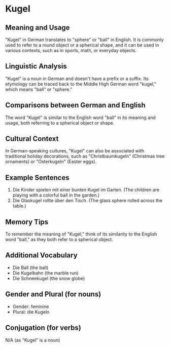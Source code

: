 # Kugel
## Meaning and Usage
"Kugel" in German translates to "sphere" or "ball" in English. It is commonly used to refer to a round object or a spherical shape, and it can be used in various contexts, such as in sports, math, or everyday objects.

## Linguistic Analysis
"Kugel" is a noun in German and doesn't have a prefix or a suffix. Its etymology can be traced back to the Middle High German word "kugel," which means "ball" or "sphere."

## Comparisons between German and English
The word "Kugel" is similar to the English word "ball" in its meaning and usage, both referring to a spherical object or shape. 

## Cultural Context
In German-speaking cultures, "Kugel" can also be associated with traditional holiday decorations, such as "Christbaumkugeln" (Christmas tree ornaments) or "Osterkugeln" (Easter eggs).

## Example Sentences
1. Die Kinder spielen mit einer bunten Kugel im Garten. (The children are playing with a colorful ball in the garden.)
2. Die Glaskugel rollte über den Tisch. (The glass sphere rolled across the table.)

## Memory Tips
To remember the meaning of "Kugel," think of its similarity to the English word "ball," as they both refer to a spherical object.

## Additional Vocabulary
- Die Ball (the ball)
- Die Kugelbahn (the marble run)
- Die Schneekugel (the snow globe)

## Gender and Plural (for nouns)
- Gender: feminine
- Plural: die Kugeln

## Conjugation (for verbs)
N/A (as "Kugel" is a noun)